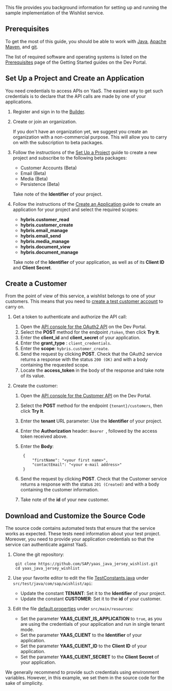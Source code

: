 This file provides you background information for setting up and running the sample implementation of the Wishlist service.


Prerequisites
-------------

To get the most of this guide, you should be able to work with [Java](http://www.java.com/), [Apache Maven](http://maven.apache.org/), and [git](https://git-scm.com/).

The list of required software and operating systems is listed on the [Prerequisites](https://devportal.yaas.io/gettingstarted/prerequisites/index.html) page of the Getting Started guides on the Dev Portal.


Set Up a Project and Create an Application
------------------------------------------

You need credentials to access APIs on YaaS. The easiest way to get such credentials is to declare that the API calls are made by one of your applications.

1. Register and sign in to the [Builder](https://builder.yaas.io/).

2. Create or join an organization.

   If you don't have an organization yet, we suggest you create an organization with a non-commercial purpose. This will allow you to carry on with the subscription to beta packages.

3. Follow the instructions of the [Set Up a Project](https://devportal.yaas.io/gettingstarted/setupaproject/index.html) guide to create a new project and subscribe to the following beta packages:

    - Customer Accounts (Beta)
    - Email (Beta)
    - Media (Beta)
    - Persistence (Beta)

    Take note of the **Identifier** of your project.

4. Follow the instructions of the [Create an Application](https://devportal.yaas.io/gettingstarted/createanapplication/index.html) guide to create an application for your project and select the required scopes:

    - **hybris.customer_read**
    - **hybris.customer_create**
    - **hybris.email_manage**
    - **hybris.email_send**
    - **hybris.media_manage**
    - **hybris.document_view**
    - **hybris.document_manage**

    Take note of the **Identifier** of your application, as well as of its **Client ID** and **Client Secret**.


Create a Customer
-----------------

From the point of view of this service, a wishlist belongs to one of your customers. This means that you need to [create a test customer account](https://devportal.yaas.io/services/customer/latest/index.html#CreateNewAccount) to carry on.

1. Get a token to authenticate and authorize the API call:

    1. Open the [API console for the OAuth2 API](https://devportal.yaas.io/services/oauth2/latest/apiconsole.html) on the Dev Portal.
    2. Select the **POST** method for the endpoint `/token`, then click **Try It**.
    3. Enter the **client_id** and **client_secret** of your application.
    4. Enter the **grant_type** : `client_credentials`.
    5. Enter the **scope**: `hybris.customer_create`.
    6. Send the request by clicking **POST**. Check that the OAuth2 service returns a response with the status `200 (OK)` and with a body containing the requested scope.
    7. Locate the **access_token** in the body of the response and take note of its value.

2. Create the customer:

    1. Open the [API console for the Customer API](https://devportal.yaas.io/services/customer/latest/apiconsole.html) on the Dev Portal.
    2. Select the **POST** method for the endpoint `{tenant}/customers`, then click **Try It**.
    3. Enter the **tenant** URL parameter: Use the **Identifier** of your project.
    4. Enter the **Authorization** header: `Bearer `, followed by the access token received above.
    5. Enter the **Body**:

            {
                "firstName": "<your first name>",
                "contactEmail": "<your e-mail address>"
            }

    6. Send the request by clicking **POST**. Check that the Customer service returns a response with the status `201 (Created)` and with a body containing the customer information.
    7. Take note of the **id** of your new customer.


Download and Customize the Source Code
--------------------------------------

The source code contains automated tests that ensure that the service works as expected. These tests need information about your test project. Moreover, you need to provide your application credentials so that the service can authenticate against YaaS.

1. Clone the git repository:

        git clone https://github.com/SAP/yaas_java_jersey_wishlist.git
        cd yaas_java_jersey_wishlist

2. Use your favorite editor to edit the file [TestConstants.java](src/test/java/com/sap/wishlist/api/TestConstants.java) under `src/test/java/com/sap/wishlist/api`:

    * Update the constant **TENANT**: Set it to the **Identifier** of your project.
    * Update the constant **CUSTOMER**: Set it to the **id** of your customer.

3. Edit the file [default.properties](src/main/resources/default.properties) under `src/main/resources`:

    * Set the parameter **YAAS_CLIENT_IS_APPLICATION** to `true`, as you are using the credentials of your application and run in single tenant mode.
    * Set the parameter **YAAS_CLIENT** to the **Identifier** of your application.
    * Set the parameter **YAAS_CLIENT_ID** to the **Client ID** of your application.
    * Set the parameter **YAAS_CLIENT_SECRET** to the **Client Secret** of your application.

We generally recommend to provide such credentials using environment variables. However, in this example, we set them in the source code for the sake of simplicity.
